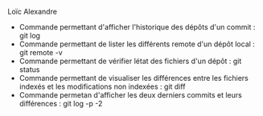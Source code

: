 Loïc Alexandre

- Commande permettant d'afficher l'historique des dépôts d'un commit : git log
- Commande permettant de lister les différents remote d'un dépôt local : git remote -v
- Commande permettant de vérifier létat des fichiers d'un dépôt : git status
- Commande permettant de visualiser les différences entre les fichiers indexés et les modifications non indexées : git diff
- Commande permetan d'afficher les deux derniers commits et leurs différences : git log -p -2
